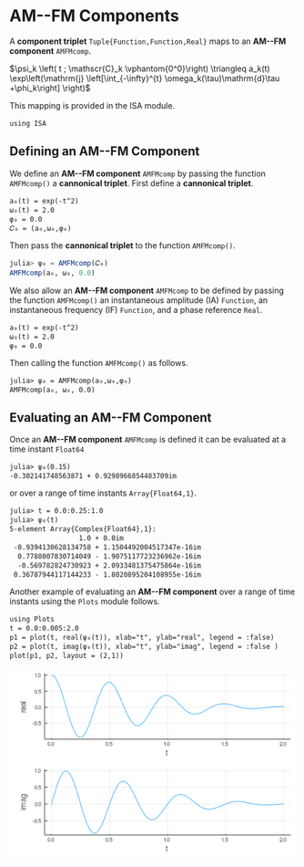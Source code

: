 # AM--FM Components
A **component triplet** `Tuple{Function,Function,Real}` maps to an **AM--FM component** `AMFMcomp`.

$\psi_k \left( t ; \mathscr{C}_k \vphantom{0^0}\right) \triangleq a_k(t) \exp\left(\mathrm{j} \left[\int_{-\infty}^{t} \omega_k(\tau)\mathrm{d}\tau +\phi_k\right] \right)$

This mapping is provided in the ISA module.
```
using ISA
```


## Defining an AM--FM Component
We define an **AM--FM component** `AMFMcomp` by passing the function `AMFMcomp()` a **cannonical triplet**. First define a **cannonical triplet**.
```
a₀(t) = exp(-t^2)
ω₀(t) = 2.0
φ₀ = 0.0
𝐶₀ = (a₀,ω₀,φ₀)
```
Then pass the **cannonical triplet** to the function `AMFMcomp()`.
```julia codeSnippet
julia> ψ₀ = AMFMcomp(𝐶₀)
AMFMcomp(a₀, ω₀, 0.0)
```


We also allow an **AM--FM component** `AMFMcomp` to be defined by passing the function `AMFMcomp()` an instantaneous amplitude (IA) `Function`, an instantaneous frequency (IF) `Function`, and a phase reference `Real`.
```
a₀(t) = exp(-t^2)
ω₀(t) = 2.0
φ₀ = 0.0
```
Then calling the function `AMFMcomp()` as follows.
```
julia> ψ₀ = AMFMcomp(a₀,ω₀,φ₀)
AMFMcomp(a₀, ω₀, 0.0)
```


## Evaluating an AM--FM Component
Once an  **AM--FM component** `AMFMcomp` is defined it can be evaluated at a time instant `Float64`
```
julia> ψ₀(0.15)
-0.302141748563871 + 0.9298966854483709im
```
or over a range of time instants `Array{Float64,1}`.
```
julia> t = 0.0:0.25:1.0
julia> ψ₀(t)
5-element Array{Complex{Float64},1}:
                 1.0 + 0.0im
 -0.9394130628134758 + 1.1504492004517347e-16im
  0.7788007830714049 - 1.9075117723236962e-16im
  -0.569782824730923 + 2.0933481375475864e-16im
 0.36787944117144233 - 1.8020895204108955e-16im
```

Another example of evaluating an **AM--FM component** over a range of time instants using the `Plots` module follows.
```
using Plots
t = 0.0:0.005:2.0
p1 = plot(t, real(ψ₀(t)), xlab="t", ylab="real", legend = :false)
p2 = plot(t, imag(ψ₀(t)), xlab="t", ylab="imag", legend = :false )
plot(p1, p2, layout = (2,1))
```
[![](https://raw.githubusercontent.com/ssandova/ISAdocs/master/images/CompEval.png)](https://raw.githubusercontent.com/ssandova/ISAdocs/master/images/CompEval.png)
